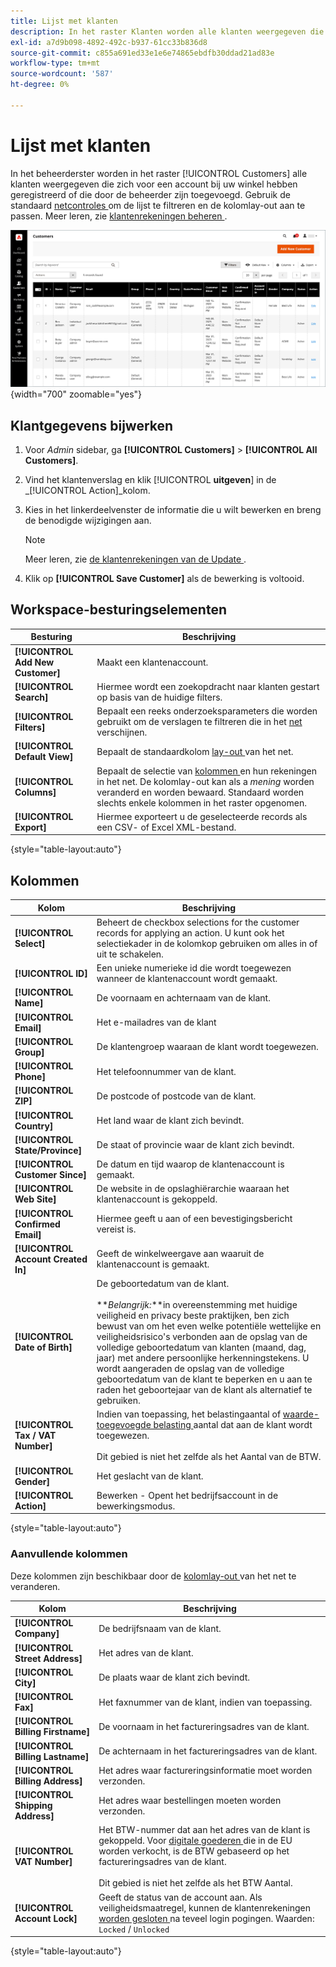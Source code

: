 ```yaml
---
title: Lijst met klanten
description: In het raster Klanten worden alle klanten weergegeven die zich voor een account bij uw winkel hebben geregistreerd of die door de beheerder zijn toegevoegd.
exl-id: a7d9b098-4892-492c-b937-61cc33b836d8
source-git-commit: c855a691ed33e1e6e74865ebdfb30ddad21ad83e
workflow-type: tm+mt
source-wordcount: '587'
ht-degree: 0%

---
```


# Lijst met klanten

In het beheerderster worden in het raster [!UICONTROL Customers] alle klanten weergegeven die zich voor een account bij uw winkel hebben geregistreerd of die door de beheerder zijn toegevoegd. Gebruik de standaard [ netcontroles ](../getting-started/admin-grid-controls.md) om de lijst te filtreren en de kolomlay-out aan te passen. Meer leren, zie [ klantenrekeningen beheren ](../customers/manage-account.md).

![ lijst van Klanten ](assets/customer-accounts-all-grid.png){width="700" zoomable="yes"}

## Klantgegevens bijwerken

1. Voor _Admin_ sidebar, ga **[!UICONTROL Customers]** > **[!UICONTROL All Customers]**.

1. Vind het klantenverslag en klik [!UICONTROL **uitgeven**] in de _[!UICONTROL Action]_kolom.

1. Kies in het linkerdeelvenster de informatie die u wilt bewerken en breng de benodigde wijzigingen aan.

   >[!NOTE]
   >
   >Meer leren, zie [ de klantenrekeningen van de Update ](../customers/update-account.md).

1. Klik op **[!UICONTROL Save Customer]** als de bewerking is voltooid.

## Workspace-besturingselementen

| Besturing | Beschrijving |
| --- | --- |
| **[!UICONTROL Add New Customer]** | Maakt een klantenaccount. |
| **[!UICONTROL Search]** | Hiermee wordt een zoekopdracht naar klanten gestart op basis van de huidige filters. |
| **[!UICONTROL Filters]** | Bepaalt een reeks onderzoeksparameters die worden gebruikt om de verslagen te filtreren die in het [ net ](../getting-started/admin-grid-controls.md) verschijnen. |
| **[!UICONTROL Default View]** | Bepaalt de standaardkolom [ lay-out ](../getting-started/admin-grid-controls.md) van het net. |
| **[!UICONTROL Columns]** | Bepaalt de selectie van [ kolommen ](../getting-started/admin-grid-controls.md) en hun rekeningen in het net. De kolomlay-out kan als a _mening_ worden veranderd en worden bewaard. Standaard worden slechts enkele kolommen in het raster opgenomen. |
| **[!UICONTROL Export]** | Hiermee exporteert u de geselecteerde records als een CSV- of Excel XML-bestand. |

{style="table-layout:auto"}

## Kolommen

| Kolom | Beschrijving |
| --- | --- |
| **[!UICONTROL Select]** | Beheert de checkbox selections for the customer records for applying an action. U kunt ook het selectiekader in de kolomkop gebruiken om alles in of uit te schakelen. |
| **[!UICONTROL ID]** | Een unieke numerieke id die wordt toegewezen wanneer de klantenaccount wordt gemaakt. |
| **[!UICONTROL Name]** | De voornaam en achternaam van de klant. |
| **[!UICONTROL Email]** | Het e-mailadres van de klant |
| **[!UICONTROL Group]** | De klantengroep waaraan de klant wordt toegewezen. |
| **[!UICONTROL Phone]** | Het telefoonnummer van de klant. |
| **[!UICONTROL ZIP]** | De postcode of postcode van de klant. |
| **[!UICONTROL Country]** | Het land waar de klant zich bevindt. |
| **[!UICONTROL State/Province]** | De staat of provincie waar de klant zich bevindt. |
| **[!UICONTROL Customer Since]** | De datum en tijd waarop de klantenaccount is gemaakt. |
| **[!UICONTROL Web Site]** | De website in de opslaghiërarchie waaraan het klantenaccount is gekoppeld. |
| **[!UICONTROL Confirmed Email]** | Hiermee geeft u aan of een bevestigingsbericht vereist is. |
| **[!UICONTROL Account Created In]** | Geeft de winkelweergave aan waaruit de klantenaccount is gemaakt. |
| **[!UICONTROL Date of Birth]** | De geboortedatum van de klant. <br><br>**_Belangrijk:_**in overeenstemming met huidige veiligheid en privacy beste praktijken, ben zich bewust van om het even welke potentiële wettelijke en veiligheidsrisico&#39;s verbonden aan de opslag van de volledige geboortedatum van klanten (maand, dag, jaar) met andere persoonlijke herkenningstekens. U wordt aangeraden de opslag van de volledige geboortedatum van de klant te beperken en u aan te raden het geboortejaar van de klant als alternatief te gebruiken. |
| **[!UICONTROL Tax / VAT Number]** | Indien van toepassing, het belastingaantal of [ waarde-toegevoegde belasting ](../stores-purchase/vat.md) aantal dat aan de klant wordt toegewezen. <br/><br/> Dit gebied is niet het zelfde als het Aantal van de BTW. |
| **[!UICONTROL Gender]** | Het geslacht van de klant. |
| **[!UICONTROL Action]** | Bewerken - Opent het bedrijfsaccount in de bewerkingsmodus. |

{style="table-layout:auto"}

### Aanvullende kolommen

Deze kolommen zijn beschikbaar door de [ kolomlay-out ](../getting-started/admin-grid-controls.md) van het net te veranderen.

| Kolom | Beschrijving |
| --- | --- |
| **[!UICONTROL Company]** | De bedrijfsnaam van de klant. |
| **[!UICONTROL Street Address]** | Het adres van de klant. |
| **[!UICONTROL City]** | De plaats waar de klant zich bevindt. |
| **[!UICONTROL Fax]** | Het faxnummer van de klant, indien van toepassing. |
| **[!UICONTROL Billing Firstname]** | De voornaam in het factureringsadres van de klant. |
| **[!UICONTROL Billing Lastname]** | De achternaam in het factureringsadres van de klant. |
| **[!UICONTROL Billing Address]** | Het adres waar factureringsinformatie moet worden verzonden. |
| **[!UICONTROL Shipping Address]** | Het adres waar bestellingen moeten worden verzonden. |
| **[!UICONTROL VAT Number]** | Het BTW-nummer dat aan het adres van de klant is gekoppeld. Voor [ digitale goederen ](../stores-purchase/taxes.md) die in de EU worden verkocht, is de BTW gebaseerd op het factureringsadres van de klant. <br/><br/> Dit gebied is niet het zelfde als het BTW Aantal. |
| **[!UICONTROL Account Lock]** | Geeft de status van de account aan. Als veiligheidsmaatregel, kunnen de klantenrekeningen [ worden gesloten ](../customers/password-options.md) na teveel login pogingen. Waarden: `Locked` / `Unlocked` |

{style="table-layout:auto"}
